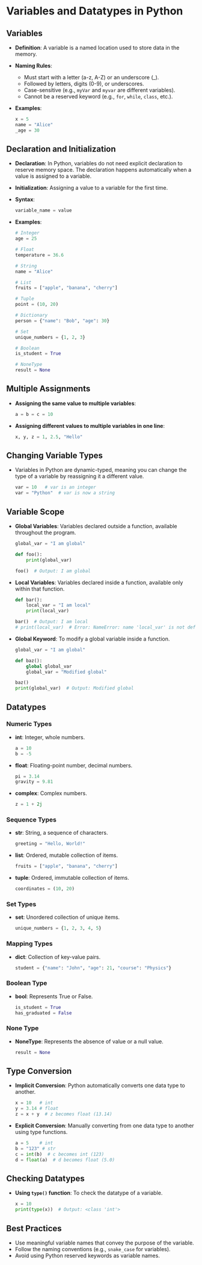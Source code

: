 
# Variables and Datatypes in Python

## Variables

- **Definition**: A variable is a named location used to store data in the memory.
- **Naming Rules**:
  - Must start with a letter (a-z, A-Z) or an underscore (_).
  - Followed by letters, digits (0-9), or underscores.
  - Case-sensitive (e.g., `myVar` and `myvar` are different variables).
  - Cannot be a reserved keyword (e.g., `for`, `while`, `class`, etc.).

- **Examples**:
  ```python
  x = 5
  name = "Alice"
  _age = 30
  ```

## Declaration and Initialization

- **Declaration**: In Python, variables do not need explicit declaration to reserve memory space. The declaration happens automatically when a value is assigned to a variable.
- **Initialization**: Assigning a value to a variable for the first time.

- **Syntax**:
  ```python
  variable_name = value
  ```

- **Examples**:
  ```python
  # Integer
  age = 25
  
  # Float
  temperature = 36.6
  
  # String
  name = "Alice"
  
  # List
  fruits = ["apple", "banana", "cherry"]
  
  # Tuple
  point = (10, 20)
  
  # Dictionary
  person = {"name": "Bob", "age": 30}
  
  # Set
  unique_numbers = {1, 2, 3}
  
  # Boolean
  is_student = True
  
  # NoneType
  result = None
  ```

## Multiple Assignments

- **Assigning the same value to multiple variables**:
  ```python
  a = b = c = 10
  ```

- **Assigning different values to multiple variables in one line**:
  ```python
  x, y, z = 1, 2.5, "Hello"
  ```

## Changing Variable Types

- Variables in Python are dynamic-typed, meaning you can change the type of a variable by reassigning it a different value.
  ```python
  var = 10   # var is an integer
  var = "Python"  # var is now a string
  ```

## Variable Scope

- **Global Variables**: Variables declared outside a function, available throughout the program.
  ```python
  global_var = "I am global"

  def foo():
      print(global_var)
  
  foo()  # Output: I am global
  ```

- **Local Variables**: Variables declared inside a function, available only within that function.
  ```python
  def bar():
      local_var = "I am local"
      print(local_var)
  
  bar()  # Output: I am local
  # print(local_var)  # Error: NameError: name 'local_var' is not defined
  ```

- **Global Keyword**: To modify a global variable inside a function.
  ```python
  global_var = "I am global"

  def baz():
      global global_var
      global_var = "Modified global"
  
  baz()
  print(global_var)  # Output: Modified global
  ```

## Datatypes

### Numeric Types
- **int**: Integer, whole numbers.
  ```python
  a = 10
  b = -5
  ```
- **float**: Floating-point number, decimal numbers.
  ```python
  pi = 3.14
  gravity = 9.81
  ```
- **complex**: Complex numbers.
  ```python
  z = 1 + 2j
  ```

### Sequence Types
- **str**: String, a sequence of characters.
  ```python
  greeting = "Hello, World!"
  ```
- **list**: Ordered, mutable collection of items.
  ```python
  fruits = ["apple", "banana", "cherry"]
  ```
- **tuple**: Ordered, immutable collection of items.
  ```python
  coordinates = (10, 20)
  ```

### Set Types
- **set**: Unordered collection of unique items.
  ```python
  unique_numbers = {1, 2, 3, 4, 5}
  ```

### Mapping Types
- **dict**: Collection of key-value pairs.
  ```python
  student = {"name": "John", "age": 21, "course": "Physics"}
  ```

### Boolean Type
- **bool**: Represents True or False.
  ```python
  is_student = True
  has_graduated = False
  ```

### None Type
- **NoneType**: Represents the absence of value or a null value.
  ```python
  result = None
  ```

## Type Conversion

- **Implicit Conversion**: Python automatically converts one data type to another.
  ```python
  x = 10   # int
  y = 3.14 # float
  z = x + y  # z becomes float (13.14)
  ```

- **Explicit Conversion**: Manually converting from one data type to another using type functions.
  ```python
  a = 5    # int
  b = "123" # str
  c = int(b)  # c becomes int (123)
  d = float(a)  # d becomes float (5.0)
  ```

## Checking Datatypes
- **Using `type()` function**: To check the datatype of a variable.
  ```python
  x = 10
  print(type(x))  # Output: <class 'int'>
  ```

## Best Practices

- Use meaningful variable names that convey the purpose of the variable.
- Follow the naming conventions (e.g., `snake_case` for variables).
- Avoid using Python reserved keywords as variable names.
